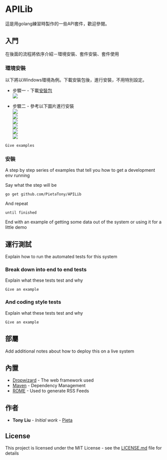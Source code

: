 # APILib

這是用golang練習時製作的一些API套件，歡迎參閱。<br>

## 入門

在後面的流程將依序介紹－環境安裝、套件安裝、套件使用

### 環境安裝
以下將以Windows環境為例。下載安裝包後，進行安裝，不用特別設定。

* 步驟一 - 下載[安裝包](https://golang.org/dl/) <br>
![](/img/install/go0.png)<br>

* 步驟二 - 參考以下圖片進行安裝<br>
![](/img/install/go1.png)<br>
![](/img/install/go2.png)<br>
![](/img/install/go3.png)<br>
![](/img/install/go4.png)<br>
![](/img/install/go5.png)<br>
![](/img/install/go6.png)<br>

```
Give examples
```

### 安裝

A step by step series of examples that tell you how to get a development env running

Say what the step will be

```
go get github.com/PietaTony/APILib
```

And repeat

```
until finished
```

End with an example of getting some data out of the system or using it for a little demo

## 運行測試

Explain how to run the automated tests for this system

### Break down into end to end tests

Explain what these tests test and why

```
Give an example
```

### And coding style tests

Explain what these tests test and why

```
Give an example
```

## 部屬

Add additional notes about how to deploy this on a live system

## 內置

* [Dropwizard](http://www.dropwizard.io/1.0.2/docs/) - The web framework used
* [Maven](https://maven.apache.org/) - Dependency Management
* [ROME](https://rometools.github.io/rome/) - Used to generate RSS Feeds

## 作者

* **Tony Liu** - *Initial work* - [Pieta](https://github.com/PietaTony)

## License

This project is licensed under the MIT License - see the [LICENSE.md](LICENSE.md) file for details
